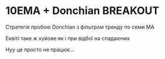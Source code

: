 # 10EMA + Donchian BREAKOUT

Стратегія пробою Donchian з фільтром тренду по семи MA

Еквіті таке ж хуйове як і при відбої на спадаючих

Нуу це просто не працює...
